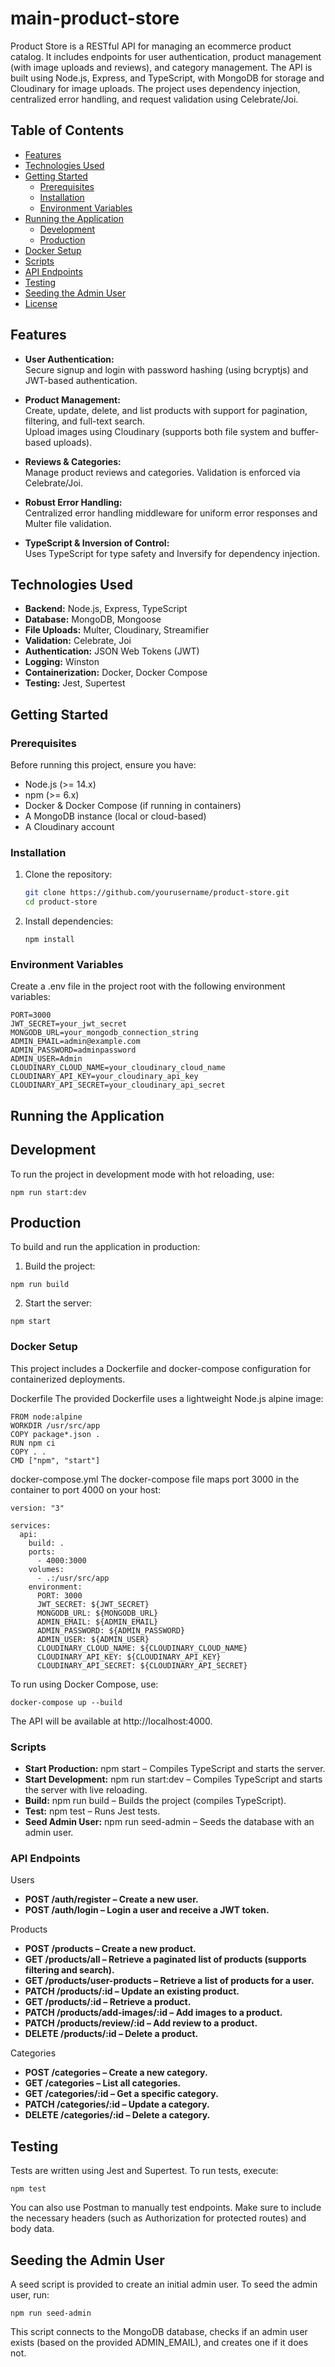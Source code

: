 # main-product-store

Product Store is a RESTful API for managing an ecommerce product catalog. It includes endpoints for user authentication, product management (with image uploads and reviews), and category management. The API is built using Node.js, Express, and TypeScript, with MongoDB for storage and Cloudinary for image uploads. The project uses dependency injection, centralized error handling, and request validation using Celebrate/Joi.

## Table of Contents

- [Features](#features)
- [Technologies Used](#technologies-used)
- [Getting Started](#getting-started)
  - [Prerequisites](#prerequisites)
  - [Installation](#installation)
  - [Environment Variables](#environment-variables)
- [Running the Application](#running-the-application)
  - [Development](#development)
  - [Production](#production)
- [Docker Setup](#docker-setup)
- [Scripts](#scripts)
- [API Endpoints](#api-endpoints)
- [Testing](#testing)
- [Seeding the Admin User](#seeding-the-admin-user)
- [License](#license)

## Features

- **User Authentication:**  
  Secure signup and login with password hashing (using bcryptjs) and JWT-based authentication.

- **Product Management:**  
  Create, update, delete, and list products with support for pagination, filtering, and full-text search.  
  Upload images using Cloudinary (supports both file system and buffer-based uploads).

- **Reviews & Categories:**  
  Manage product reviews and categories. Validation is enforced via Celebrate/Joi.

- **Robust Error Handling:**  
  Centralized error handling middleware for uniform error responses and Multer file validation.

- **TypeScript & Inversion of Control:**  
  Uses TypeScript for type safety and Inversify for dependency injection.

## Technologies Used

- **Backend:** Node.js, Express, TypeScript
- **Database:** MongoDB, Mongoose
- **File Uploads:** Multer, Cloudinary, Streamifier
- **Validation:** Celebrate, Joi
- **Authentication:** JSON Web Tokens (JWT)
- **Logging:** Winston
- **Containerization:** Docker, Docker Compose
- **Testing:** Jest, Supertest

## Getting Started

### Prerequisites

Before running this project, ensure you have:

- Node.js (>= 14.x)
- npm (>= 6.x)
- Docker & Docker Compose (if running in containers)
- A MongoDB instance (local or cloud-based)
- A Cloudinary account

### Installation

1. Clone the repository:

   ```bash
   git clone https://github.com/yourusername/product-store.git
   cd product-store
   ```

2. Install dependencies:

   ```
   npm install
   ```

### Environment Variables

Create a .env file in the project root with the following environment variables:

```
PORT=3000
JWT_SECRET=your_jwt_secret
MONGODB_URL=your_mongodb_connection_string
ADMIN_EMAIL=admin@example.com
ADMIN_PASSWORD=adminpassword
ADMIN_USER=Admin
CLOUDINARY_CLOUD_NAME=your_cloudinary_cloud_name
CLOUDINARY_API_KEY=your_cloudinary_api_key
CLOUDINARY_API_SECRET=your_cloudinary_api_secret
```

## Running the Application

## Development

To run the project in development mode with hot reloading, use:

```
npm run start:dev
```

## Production

To build and run the application in production:

1.  Build the project:

```
npm run build
```

2.  Start the server:

```
npm start
```

### Docker Setup

This project includes a Dockerfile and docker-compose configuration for containerized deployments.

Dockerfile
The provided Dockerfile uses a lightweight Node.js alpine image:

```
FROM node:alpine
WORKDIR /usr/src/app
COPY package*.json .
RUN npm ci
COPY . .
CMD ["npm", "start"]
```

docker-compose.yml
The docker-compose file maps port 3000 in the container to port 4000 on your host:

```
version: "3"

services:
  api:
    build: .
    ports:
      - 4000:3000
    volumes:
      - .:/usr/src/app
    environment:
      PORT: 3000
      JWT_SECRET: ${JWT_SECRET}
      MONGODB_URL: ${MONGODB_URL}
      ADMIN_EMAIL: ${ADMIN_EMAIL}
      ADMIN_PASSWORD: ${ADMIN_PASSWORD}
      ADMIN_USER: ${ADMIN_USER}
      CLOUDINARY_CLOUD_NAME: ${CLOUDINARY_CLOUD_NAME}
      CLOUDINARY_API_KEY: ${CLOUDINARY_API_KEY}
      CLOUDINARY_API_SECRET: ${CLOUDINARY_API_SECRET}
```

To run using Docker Compose, use:

```
docker-compose up --build
```

The API will be available at http://localhost:4000.

### Scripts

- **Start Production:**
  npm start – Compiles TypeScript and starts the server.
- **Start Development:**
  npm run start:dev – Compiles TypeScript and starts the server with live reloading.
- **Build:**
  npm run build – Builds the project (compiles TypeScript).
- **Test:**
  npm test – Runs Jest tests.
- **Seed Admin User:**
  npm run seed-admin – Seeds the database with an admin user.

### API Endpoints

Users

- **POST /auth/register – Create a new user.**
- **POST /auth/login – Login a user and receive a JWT token.**

Products

- **POST /products – Create a new product.**
- **GET /products/all – Retrieve a paginated list of products (supports filtering and search).**
- **GET /products/user-products – Retrieve a list of products for a user.**
- **PATCH /products/:id – Update an existing product.**
- **GET /products/:id – Retrieve a product.**
- **PATCH /products/add-images/:id – Add images to a product.**
- **PATCH /products/review/:id – Add review to a product.**
- **DELETE /products/:id – Delete a product.**

Categories

- **POST /categories – Create a new category.**
- **GET /categories – List all categories.**
- **GET /categories/:id – Get a specific category.**
- **PATCH /categories/:id – Update a category.**
- **DELETE /categories/:id – Delete a category.**

## Testing

Tests are written using Jest and Supertest. To run tests, execute:

```
npm test
```

You can also use Postman to manually test endpoints. Make sure to include the necessary headers (such as Authorization for protected routes) and body data.

## Seeding the Admin User

A seed script is provided to create an initial admin user. To seed the admin user, run:

```
npm run seed-admin
```
This script connects to the MongoDB database, checks if an admin user exists (based on the provided ADMIN_EMAIL), and creates one if it does not.
